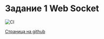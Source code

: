 # Задание 1 Web Socket

![CI](https://github.com/satriks/ahj_webSocket_frontend_task1/actions/workflows/web.yml/badge.svg)


<a href=https://satriks.github.io/ahj_webSocket_frontend_task1 target=”_blank”>Страница на github</a>
